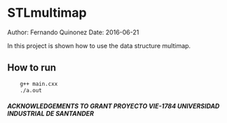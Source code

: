 # STLmultimap
Author: Fernando Quinonez
Date: 2016-06-21

In this project is shown how to use the data structure multimap.

## How to run
```bash
    g++ main.cxx
    ./a.out
```

##### ACKNOWLEDGEMENTS TO GRANT PROYECTO VIE-1784 UNIVERSIDAD INDUSTRIAL DE SANTANDER


